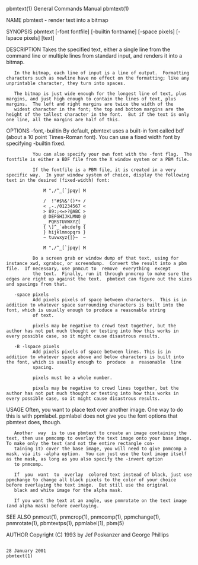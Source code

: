 pbmtext(1)                                                                               General Commands Manual                                                                               pbmtext(1)

NAME
       pbmtext - render text into a bitmap

SYNOPSIS
       pbmtext [-font fontfile] [-builtin fontname] [-space pixels] [-lspace pixels] [text]

DESCRIPTION
       Takes the specified text, either a single line from the command line or multiple lines from standard input, and renders it into a bitmap.

       In the bitmap, each line of input is a line of output.  Formatting characters such as newline have no effect on the formatting; like any unprintable character, they turn into spaces.

       The bitmap is just wide enough for the longest line of text, plus margins, and just high enough to contain the lines of text, plus margins.  The left and right margins are twice the width of the
       widest character in the font; the top and bottom margins are the height of the tallest character in the font.  But if the text is only one line, all the margins are half of this.

OPTIONS
       -font,-builtin
              By default, pbmtext uses a built-in font called bdf (about a 10 point Times-Roman font).  You can use a fixed width font by specifying -builtin fixed.

              You can also specify your own font with the -font flag.  The fontfile is either a BDF file from the X window system or a PBM file.

              If the fontfile is a PBM file, it is created in a very specific way.  In your window system of choice, display the following text in the desired (fixed-width) font:

                  M ",/^_[`jpqy| M

                  /  !"#$%&'()*+ /
                  < ,-./01234567 <
                  > 89:;<=>?@ABC >
                  @ DEFGHIJKLMNO @
                  _ PQRSTUVWXYZ[ _
                  { \]^_`abcdefg {
                  } hijklmnopqrs }
                  ~ tuvwxyz{|}~  ~

                  M ",/^_[`jpqy| M

              Do a screen grab or window dump of that text, using for instance xwd, xgrabsc, or screendump.  Convert the result into a pbm file.  If necessary, use pnmcut to  remove  everything  except
              the text.  Finally, run it through pnmcrop to make sure the edges are right up against the text.  pbmtext can figure out the sizes and spacings from that.

       -space pixels
              Add pixels pixels of space between characters.  This is in addition to whatever space surrounding characters is built into the font, which is usually enough to produce a reasonable string
              of text.

              pixels may be negative to crowd text together, but the author has not put much thought or testing into how this works in every possible case, so it might cause disastrous results.

       -B -lspace pixels
              Add pixels pixels of space between lines. This is in addition to whatever space above and below characters is built into the font, which is usually enough to  produce  a  reasonable  line
              spacing.

              pixels must be a whole number.

              pixels may be negative to crowd lines together, but the author has not put much thought or testing into how this works in every possible case, so it might cause disastrous results.

USAGE
       Often, you want to place text over another image.  One way to do this is with ppmlabel.  ppmlabel does not give you the font options that pbmtext does, though.

       Another  way  is to use pbmtext to create an image containing the text, then use pnmcomp to overlay the text image onto your base image.  To make only the text (and not the entire rectangle con‐
       taining it) cover the base image, you will need to give pnmcomp a mask, via its -alpha option.  You can just use the text image itself as the mask, as long as you also specify the -invert option
       to pnmcomp.

       If  you  want  to  overlay  colored text instead of black, just use ppmchange to change all black pixels to the color of your choice before overlaying the text image.  But still use the original
       black and white image for the alpha mask.

       If you want the text at an angle, use pnmrotate on the text image (and alpha mask) before overlaying.

SEE ALSO
       pnmcut(1), pnmcrop(1), pnmcomp(1), ppmchange(1), pnmrotate(1), pbmtextps(1), ppmlabel(1), pbm(5)

AUTHOR
       Copyright (C) 1993 by Jef Poskanzer and George Phillips

                                                                                             28 January 2001                                                                                   pbmtext(1)
